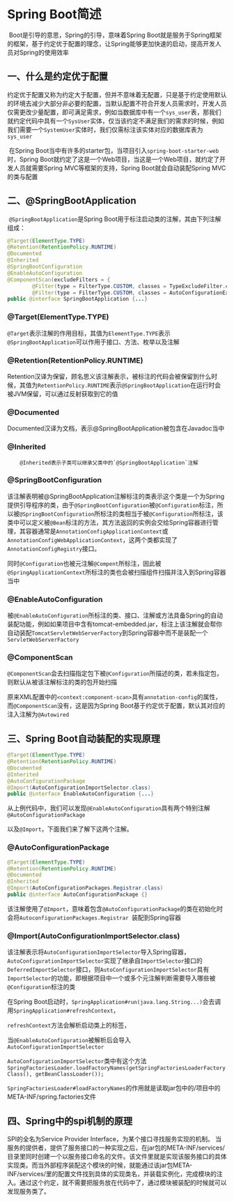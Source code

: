 # Spring Boot简述

​		Boot是引导的意思，Spring的引导，意味着Spring Boot就是服务于Spring框架的框架，基于约定优于配置的理念，让Spring能够更加快速的启动，提高开发人员对Spring的使用效率



## 一、什么是约定优于配置

​		约定优于配置又称为约定大于配置，但并不意味着无配置，只是基于约定使用默认的环境去减少大部分非必要的配置，当默认配置不符合开发人员需求时，开发人员仅需更改少量配置，即可满足需求，例如当数据库中有一个`sys_user`表，那我们就约定代码中具有一个`SysUser`实体，仅当该约定不满足我们的需求的时候，例如我们需要一个`SystemUser`实体时，我们仅需标注该实体对应的数据库表为`sys_user`

​		在Spring Boot当中有许多的starter包，当项目引入`spring-boot-starter-web`时，Spring Boot就约定了这是一个Web项目，当这是一个Web项目，就约定了开发人员就需要Spring MVC等框架的支持，Spring Boot就会自动装配Spring MVC的类与配置

## 二、@SpringBootApplication

​		`@SpringBootApplication`是Spring Boot用于标注启动类的注解，其由下列注解组成：

```java
@Target(ElementType.TYPE)
@Retention(RetentionPolicy.RUNTIME)
@Documented
@Inherited
@SpringBootConfiguration
@EnableAutoConfiguration
@ComponentScan(excludeFilters = {
		@Filter(type = FilterType.CUSTOM, classes = TypeExcludeFilter.class),
		@Filter(type = FilterType.CUSTOM, classes = AutoConfigurationExcludeFilter.class) })
public @interface SpringBootApplication {...}
```

### @Target(ElementType.TYPE)

​		`@Target`表示注解的作用目标，其值为`ElementType.TYPE`表示`@SpringBootApplication`可以作用于接口、方法、枚举以及注解

### @Retention(RetentionPolicy.RUNTIME)

​		Retention汉译为保留，顾名思义该注解表示，被标注的代码会被保留到什么时候，其值为`RetentionPolicy.RUNTIME`表示`@SpringBootApplication`在运行时会被JVM保留，可以通过反射获取到它的值

### @Documented

​		Documented汉译为文档，表示@SpringBootApplication被包含在Javadoc当中

### @Inherited

 		@Inherited表示子类可以继承父类中的`@SpringBootApplication`注解

### @SpringBootConfiguration

​		该注解表明被@SpringBootApplication注解标注的类表示这个类是一个为Spring提供引导程序的类，由于`@SpringBootConfiguration`被`@Configuration`标注，所以被`@SpringBootConfiguration`所标注的类相当于被`@Configuration`所标注，该类中可以定义被`@Bean`标注的方法，其方法返回的实例会交给Spring容器进行管理，其容器通常是`AnnotationConfigApplicationContext`或`AnnotationConfigWebApplicationContext`，这两个类都实现了`AnnotationConfigRegistry`接口。

​		同时`@Configuration`也被元注解`@Compent`所标注，因此被`@SpringApplicationContext`所标注的类也会被扫描组件扫描并注入到Spring容器当中

### @EnableAutoConfiguration

被`@EnableAutoConfiguration`所标注的类、接口、注解或方法具备Spring的自动装配功能，例如如果项目中含有tomcat-embedded.jar，标注上该注解就会帮你自动装配`TomcatServletWebServerFactory`到Spring容器中而不是装配一个`ServletWebServerFactory`

### @ComponentScan

​		`@ComponentScan`会去扫描指定包下被`@Configuration`所描述的类，若未指定包，则默认从被该注解标注的类的包开始扫描

​		原来XML配置中的`<context:component-scan>`具有`annotation-config`的属性，而`@ComponentScan`没有，这是因为Spring Boot基于约定优于配置，默认其对应的注入注解为`@Autowired`



## 三、Spring Boot自动装配的实现原理

```java
@Target(ElementType.TYPE)
@Retention(RetentionPolicy.RUNTIME)
@Documented
@Inherited
@AutoConfigurationPackage
@Import(AutoConfigurationImportSelector.class)
public @interface EnableAutoConfiguration {...}
```

​		从上例代码中，我们可以发现`@EnableAutoConfiguration`具有两个特别注解`@AutoConfigurationPackage`

以及`@Import`，下面我们来了解下这两个注解。

### @AutoConfigurationPackage

```java
@Target(ElementType.TYPE)
@Retention(RetentionPolicy.RUNTIME)
@Documented
@Inherited
@Import(AutoConfigurationPackages.Registrar.class)
public @interface AutoConfigurationPackage {}
```

该注解使用了`@Import`，意味着包含`@AutoConfigurationPackage`的类在初始化时会将`AutoconfigurationPackages.Registrar `装配到Spring容器

### @Import(AutoConfigurationImportSelector.class)

该注解表示将`AutoConfigurationImportSelector`导入Spring容器，`AutoConfigurationImportSelector`实现了继承自`ImportSelector`接口的`DeferredImportSelector`接口，则`AutoConfigurationImportSelector`具有`ImportSelector`的功能，即根据项目中一个或多个元注解判断需要导入哪些被`@Configuration`标注的类



在Spring Boot启动时，`SpringApplication#run(java.lang.String...)`会去调用`SpringApplication#refreshContext`，

`refreshContext`方法会解析启动类上的标签，

当`@EnableAutoConfiguration`被解析后会导入`AutoConfigurationImportSelector`

`AutoConfigurationImportSelector`类中有这个方法`SpringFactoriesLoader.loadFactoryNames(getSpringFactoriesLoaderFactoryClass(), getBeanClassLoader());`

`SpringFactoriesLoader#loadFactoryNames`的作用就是读取jar包中的/项目中的META-INF/spring.factories文件



## 四、Spring中的spi机制的原理

SPI的全名为Service Provider Interface，为某个接口寻找服务实现的机制。
当服务的提供者，提供了服务接口的一种实现之后，在jar包的META-INF/services/目录里同时创建一个以服务接口命名的文件。该文件里就是实现该服务接口的具体实现类。而当外部程序装配这个模块的时候，就能通过该jar包META-INF/services/里的配置文件找到具体的实现类名，并装载实例化，完成模块的注入。通过这个约定，就不需要把服务放在代码中了，通过模块被装配的时候就可以发现服务类了。